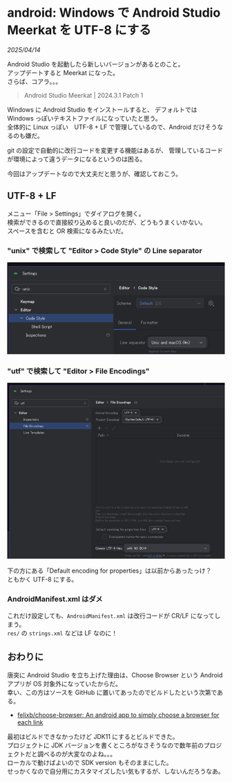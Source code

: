 # android: Windows で Android Studio Meerkat を UTF-8 にする

_2025/04/14_

Android Studio を起動したら新しいバージョンがあるとのこと。  
アップデートすると Meerkat になった。  
さらば、コアラ。。。

> Android Studio Meerkat | 2024.3.1 Patch 1

Windows に Android Studio をインストールすると、
デフォルトでは Windows っぽいテキストファイルになっていたと思う。  
全体的に Linux っぽい　UTF-8 + LF で管理しているので、Android だけそうなるのも嫌だ。

git の設定で自動的に改行コードを変更する機能はあるが、
管理しているコードが環境によって違うデータになるというのは困る。

今回はアップデートなので大丈夫だと思うが、確認しておこう。

## UTF-8 + LF

メニュー「File > Settings」でダイアログを開く。  
検索ができるので直接絞り込めると良いのだが、どうもうまくいかない。  
スペースを含むと OR 検索になるみたいだ。

### "unix" で検索して "Editor > Code Style" の Line separator

![image](images/20250414a-1.png)

### "utf" で検索して "Editor > File Encodings"

![image](images/20250414a-2.png)

下の方にある「Default encoding for properties」は以前からあったっけ？  
ともかく UTF-8 にする。

### AndroidManifest.xml はダメ

これだけ設定しても、`AndroidManifest.xml` は改行コードが CR/LF になってしまう。  
`res/` の `strings.xml` などは LF なのに！

## おわりに

唐突に Android Studio を立ち上げた理由は、Choose Browser という Android アプリが OS 対象外になっていたからだ。  
幸い、この方はソースを GitHub に置いてあったのでビルドしたという次第である。

* [felixb/choose-browser: An android app to simply choose a browser for each link](https://github.com/felixb/choose-browser)

最初はビルドできなかったけど JDK11 にするとビルドできた。  
プロジェクトに JDK バージョンを書くところがなさそうなので数年前のプロジェクトだと調べるのが大変なのよね。。。  
ローカルで動けばよいので SDK version もそのままにした。  
せっかくなので自分用にカスタマイズしたい気もするが、しないんだろうなあ。
